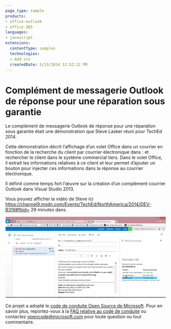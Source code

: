 ```yaml
---
page_type: sample
products:
- office-outlook
- office-365
languages:
- javascript
extensions:
  contentType: samples
  technologies:
  - Add-ins
  createdDate: 5/13/2014 12:52:12 PM
---
```

Complément de messagerie Outlook de réponse pour une réparation sous garantie
=========================================
Le complément de messagerie Outlook de réponse pour une réparation sous garantie était une démonstration que Steve Lasker réuni pour TechEd 2014. 

Cette démonstration décrit l’affichage d’un volet Office dans un courrier en fonction de la recherche du client par courrier électronique dans : et rechercher le client dans le système commercial tiers. Dans le volet Office, il extrait les informations relatives à ce client et leur permet d’ajouter un bouton pour injecter ces informations dans la réponse au courrier électronique.

Il définit comme temps fort l’œuvre sur la création d’un complément courrier Outlook dans Visual Studio 2013.

Vous pouvez afficher la vidéo de Steve ici https://channel9.msdn.com/Events/TechEd/NorthAmerica/2014/DEV-B319#fbid= 29 minutes dans.

![Capture d’écran de la vidéo de création d’un complément courrier Outlook](img/screenshot.PNG)


Ce projet a adopté le [code de conduite Open Source de Microsoft](https://opensource.microsoft.com/codeofconduct/). Pour en savoir plus, reportez-vous à la [FAQ relative au code de conduite](https://opensource.microsoft.com/codeofconduct/faq/) ou contactez [opencode@microsoft.com](mailto:opencode@microsoft.com) pour toute question ou tout commentaire.
